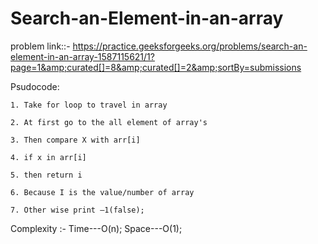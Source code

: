 # Search-an-Element-in-an-array
problem link::- https://practice.geeksforgeeks.org/problems/search-an-element-in-an-array-1587115621/1?page=1&amp;curated[]=8&amp;curated[]=2&amp;sortBy=submissions 

Psudocode: 

    1. Take for loop to travel in array 

    2. At first go to the all element of array's 

    3. Then compare X with arr[i] 

    4. if x in arr[i] 

    5. then return i   

    6. Because I is the value/number of array 

    7. Other wise print –1(false); 

Complexity :- 
    Time---O(n); 
    Space---O(1); 
